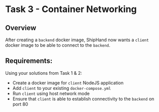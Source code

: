 # Task 3 - Container Networking

## Overview
After creating a `backend` docker image, ShipHand now wants a `client` docker image to be able to connect to the `backend`. 

## Requirements:
Using your solutions from Task 1 & 2:
- Create a docker image for `client` NodeJS application
- Add `client` to your existing `docker-compose.yml`
- Run `client` using host network mode
- Ensure that `client` is able to establish connectivity to the `backend` on port 80